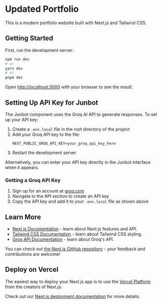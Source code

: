 # Updated Portfolio

This is a modern portfolio website built with Next.js and Tailwind CSS.

## Getting Started

First, run the development server:

```bash
npm run dev
# or
yarn dev
# or
pnpm dev
```

Open [http://localhost:3000](http://localhost:3000) with your browser to see the result.

## Setting Up API Key for Junbot

The Junbot component uses the Groq AI API to generate responses. To set up your API key:

1. Create a `.env.local` file in the root directory of the project
2. Add your Groq API key to the file:
   ```
   NEXT_PUBLIC_GROQ_API_KEY=your_groq_api_key_here
   ```
3. Restart the development server

Alternatively, you can enter your API key directly in the Junbot interface when it appears.

### Getting a Groq API Key

1. Sign up for an account at [groq.com](https://groq.com)
2. Navigate to the API section to create an API key
3. Copy the API key and add it to your `.env.local` file as shown above

## Learn More

- [Next.js Documentation](https://nextjs.org/docs) - learn about Next.js features and API.
- [Tailwind CSS Documentation](https://tailwindcss.com/docs) - learn about Tailwind CSS styling.
- [Groq API Documentation](https://console.groq.com/docs/quickstart) - learn about Groq's API.

You can check out [the Next.js GitHub repository](https://github.com/vercel/next.js) - your feedback and contributions are welcome!

## Deploy on Vercel

The easiest way to deploy your Next.js app is to use the [Vercel Platform](https://vercel.com/new?utm_medium=default-template&filter=next.js&utm_source=create-next-app&utm_campaign=create-next-app-readme) from the creators of Next.js.

Check out our [Next.js deployment documentation](https://nextjs.org/docs/app/building-your-application/deploying) for more details.
